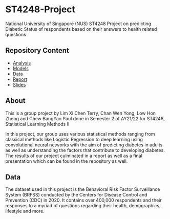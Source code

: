 # ST4248-Project
National University of Singapore (NUS) ST4248 Project on predicting Diabetic Status of respondents based on their answers to health related questions

## Repository Content
* [Analysis](https://github.com/terrylimxc/ST4248-Project/tree/main/Analysis)
* [Models](https://github.com/terrylimxc/ST4248-Project/tree/main/Models)
* [Data]()
* [Report](https://github.com/terrylimxc/ST4248-Project/blob/main/Report.pdf)
* [Slides](https://github.com/terrylimxc/ST4248-Project/blob/main/Final%20Presentation.pdf)

## About
This is a group project by Lim Xi Chen Terry, Chan Wen Yong, Low Hon Zheng and Chew BangYao Paul done in Semester 2 of AY21/22 for ST4248, Statistical Learning Methods II

In this project, our group uses various statistical methods ranging from classical methods like Logistic Regression to deep learning using convolutional neural networks with the aim of predicting diabetes in adults as well as understanding the factors that contribute to developing diabetes. The results of our project culminated in a report as well as a final presentation which can be found in the repository as well.

## Data
The dataset used in this project is the Behavioral Risk Factor Surveillance System (BRFSS) conducted by the Centers for Disease Control and Prevention (CDC) in 2020. It contains over 400,000 respondents and their responses to a myriad of questions regarding their health, demographics, lifestyle and more. 
